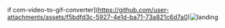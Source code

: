 if com-video-to-gif-converter](https://github.com/user-attachments/assets/f5bdfd3c-5927-4e1d-ba71-73a821c6d7a0)![landing](https://github.com/user-attachments/assets/f3ea53a7-b39b-4f0a-8b33-c1485bc80822)
